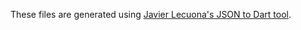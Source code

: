 These files are generated using [Javier Lecuona's JSON to Dart tool](https://javiercbk.github.io/json_to_dart/).